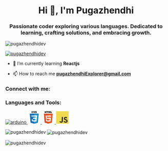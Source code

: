<h1 align="center">Hi 👋, I'm Pugazhendhi</h1>
<h3 align="center">Passionate coder exploring various languages. Dedicated to learning, crafting solutions, and embracing growth.</h3>

<p align="left"> <img src="https://komarev.com/ghpvc/?username=pugazhendhidev&label=Profile%20views&color=0e75b6&style=flat" alt="pugazhendhidev" /> </p>

<p align="left"> <a href="https://github.com/ryo-ma/github-profile-trophy"><img src="https://github-profile-trophy.vercel.app/?username=pugazhendhidev" alt="pugazhendhidev" /></a> </p>

- 🌱 I’m currently learning **Reactjs**

- 📫 How to reach me **pugazhendhiExplorer@gmail.com**

<h3 align="left">Connect with me:</h3>
<p align="left">
</p>

<h3 align="left">Languages and Tools:</h3>
<p align="left"> <a href="https://www.arduino.cc/" target="_blank" rel="noreferrer"> <img src="https://cdn.worldvectorlogo.com/logos/arduino-1.svg" alt="arduino" width="40" height="40"/> </a> <a href="https://www.w3schools.com/css/" target="_blank" rel="noreferrer"> <img src="https://raw.githubusercontent.com/devicons/devicon/master/icons/css3/css3-original-wordmark.svg" alt="css3" width="40" height="40"/> </a> <a href="https://www.w3.org/html/" target="_blank" rel="noreferrer"> <img src="https://raw.githubusercontent.com/devicons/devicon/master/icons/html5/html5-original-wordmark.svg" alt="html5" width="40" height="40"/> </a> <a href="https://developer.mozilla.org/en-US/docs/Web/JavaScript" target="_blank" rel="noreferrer"> <img src="https://raw.githubusercontent.com/devicons/devicon/master/icons/javascript/javascript-original.svg" alt="javascript" width="40" height="40"/> </a> </p>

<p><img align="left" src="https://github-readme-stats.vercel.app/api/top-langs?username=pugazhendhidev&show_icons=true&locale=en&layout=compact" alt="pugazhendhidev" /></p>

<p>&nbsp;<img align="center" src="https://github-readme-stats.vercel.app/api?username=pugazhendhidev&show_icons=true&locale=en" alt="pugazhendhidev" /></p>

<p><img align="center" src="https://github-readme-streak-stats.herokuapp.com/?user=pugazhendhidev&" alt="pugazhendhidev" /></p>
